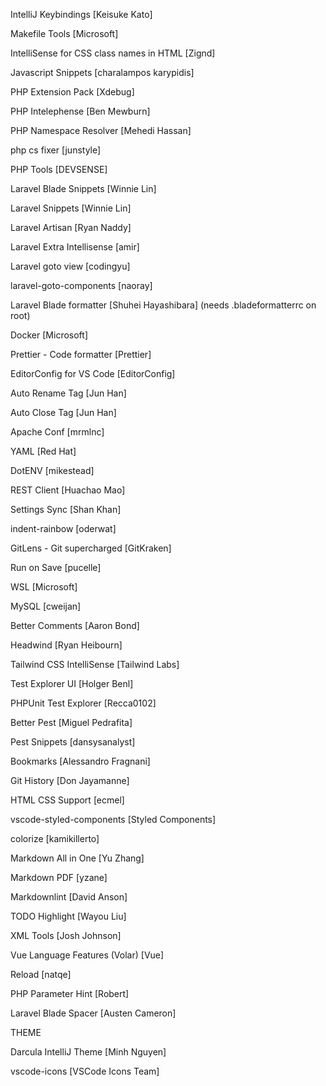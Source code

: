 IntelliJ Keybindings [Keisuke Kato]

Makefile Tools [Microsoft]

IntelliSense for CSS class names in HTML [Zignd]

Javascript Snippets [charalampos karypidis]

PHP Extension Pack [Xdebug]

PHP Intelephense [Ben Mewburn]

PHP Namespace Resolver [Mehedi Hassan]

php cs fixer [junstyle]

PHP Tools [DEVSENSE]

Laravel Blade Snippets [Winnie Lin]

Laravel Snippets [Winnie Lin]

Laravel Artisan [Ryan Naddy]

Laravel Extra Intellisense [amir]

Laravel goto view [codingyu]

laravel-goto-components [naoray]

Laravel Blade formatter [Shuhei Hayashibara] (needs .bladeformatterrc on root)

Docker [Microsoft]

Prettier - Code formatter [Prettier]

EditorConfig for VS Code [EditorConfig]

Auto Rename Tag [Jun Han]

Auto Close Tag [Jun Han]

Apache Conf [mrmlnc]

YAML [Red Hat]

DotENV [mikestead]

REST Client [Huachao Mao]

Settings Sync [Shan Khan]

indent-rainbow [oderwat]

GitLens - Git supercharged [GitKraken]

Run on Save [pucelle]

WSL [Microsoft]

MySQL [cweijan]

Better Comments [Aaron Bond]

Headwind [Ryan Heibourn]

Tailwind CSS IntelliSense [Tailwind Labs]

Test Explorer UI [Holger Benl]

PHPUnit Test Explorer [Recca0102]

Better Pest [Miguel Pedrafita]

Pest Snippets [dansysanalyst]

Bookmarks [Alessandro Fragnani]

Git History [Don Jayamanne]

HTML CSS Support [ecmel]

vscode-styled-components [Styled Components]

colorize [kamikillerto]

Markdown All in One [Yu Zhang]

Markdown PDF [yzane]

Markdownlint [David Anson]

TODO Highlight [Wayou Liu]

XML Tools [Josh Johnson]

Vue Language Features (Volar) [Vue]

Reload [natqe]

PHP Parameter Hint [Robert]

Laravel Blade Spacer [Austen Cameron]


THEME

Darcula IntelliJ Theme [Minh Nguyen]

vscode-icons [VSCode Icons Team]
